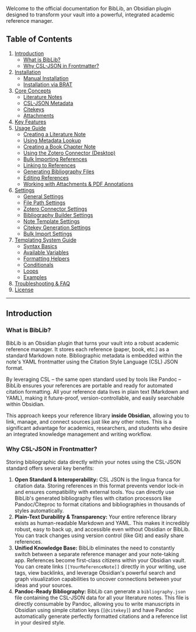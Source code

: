 
Welcome to the official documentation for BibLib, an Obsidian plugin designed to transform your vault into a powerful, integrated academic reference manager.

## Table of Contents

1.  [Introduction](#introduction)
    *   [What is BibLib?](#what-is-biblib)
    *   [Why CSL-JSON in Frontmatter?](#why-csl-json-in-frontmatter)
2.  [Installation](installation)
    *   [Manual Installation](installation#manual-installation)
    *   [Installation via BRAT](installation#installation-via-brat)
3.  [Core Concepts](core-concepts)
    *   [Literature Notes](core-concepts-#literature-notes)
    *   [CSL-JSON Metadata](core-concepts-#csl-json-metadata)
    *   [Citekeys](core-concepts-#citekeys)
    *   [Attachments](core-concepts-#attachments)
4.  [Key Features](key-features)
5.  [Usage Guide](usage-guide)
    *   [Creating a Literature Note](#creating-a-literature-note)
    *   [Using Metadata Lookup](#using-metadata-lookup)
    *   [Creating a Book Chapter Note](#creating-a-book-chapter-note)
    *   [Using the Zotero Connector (Desktop)](#using-the-zotero-connector-desktop)
    *   [Bulk Importing References](#bulk-importing-references)
    *   [Linking to References](#linking-to-references)
    *   [Generating Bibliography Files](#generating-bibliography-files)
    *   [Editing References](#editing-references)
    *   [Working with Attachments & PDF Annotations](#working-with-attachments--pdf-annotations)
6.  [Settings](settings)
    *   [General Settings](#general-settings)
    *   [File Path Settings](#file-path-settings)
    *   [Zotero Connector Settings](#zotero-connector-settings-desktop-only)
    *   [Bibliography Builder Settings](#bibliography-builder-settings)
    *   [Note Template Settings](#note-template-settings)
    *   [Citekey Generation Settings](#citekey-generation-settings)
    *   [Bulk Import Settings](#bulk-import-settings)
7.  [Templating System Guide](templating-system-guide)
    *   [Syntax Basics](#syntax-basics)
    *   [Available Variables](#available-variables)
    *   [Formatting Helpers](#formatting-helpers)
    *   [Conditionals](#conditionals)
    *   [Loops](#loops)
    *   [Examples](#examples)
8.  [Troubleshooting & FAQ](troubleshooting-faq)
9.  [License](license)

---

## Introduction

### What is BibLib?

BibLib is an Obsidian plugin that turns your vault into a robust academic reference manager. It stores each reference (paper, book, etc.) as a standard Markdown note. Bibliographic metadata is embedded within the note's YAML frontmatter using the Citation Style Language (CSL) JSON format.

By leveraging CSL – the same open standard used by tools like Pandoc – BibLib ensures your references are portable and ready for automated citation formatting. All your reference data lives in plain text (Markdown and YAML), making it future-proof, version-controllable, and easily searchable within Obsidian.

This approach keeps your reference library **inside Obsidian**, allowing you to link, manage, and connect sources just like any other notes. This is a significant advantage for academics, researchers, and students who desire an integrated knowledge management and writing workflow.

### Why CSL-JSON in Frontmatter?

Storing bibliographic data directly within your notes using the CSL-JSON standard offers several key benefits:

1.  **Open Standard & Interoperability:** CSL JSON is the lingua franca for citation data. Storing references in this format prevents vendor lock-in and ensures compatibility with external tools. You can directly use BibLib's generated bibliography files with citation processors like Pandoc/Citeproc to format citations and bibliographies in thousands of styles automatically.
2.  **Plain-Text Durability & Transparency:** Your entire reference library exists as human-readable Markdown and YAML. This makes it incredibly robust, easy to back up, and accessible even without Obsidian or BibLib. You can track changes using version control (like Git) and easily share references.
3.  **Unified Knowledge Base:** BibLib eliminates the need to constantly switch between a separate reference manager and your note-taking app. References become first-class citizens within your Obsidian vault. You can create links `[[YourReferenceNote]]` directly in your writing, use tags, view backlinks, and leverage Obsidian's powerful search and graph visualization capabilities to uncover connections between your ideas and your sources.
4.  **Pandoc-Ready Bibliography:** BibLib can generate a `bibliography.json` file containing the CSL-JSON data for all your literature notes. This file is directly consumable by Pandoc, allowing you to write manuscripts in Obsidian using simple citation keys (`[@citekey]`) and have Pandoc automatically generate perfectly formatted citations and a reference list in your desired style.
